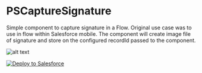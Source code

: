# PSCaptureSignature
Simple component to capture signature in a Flow. Original use case was to use in flow within Salesforce mobile. The component will create image file of signature and store on the configured recordId passed to the component.

![alt text](https://github.com/thedges/PSCaptureSignature/blob/master/PSCaptureSignature.gif "Sample Image")

<a href="https://githubsfdeploy.herokuapp.com">
  <img alt="Deploy to Salesforce"
       src="https://raw.githubusercontent.com/afawcett/githubsfdeploy/master/deploy.png">
</a>
